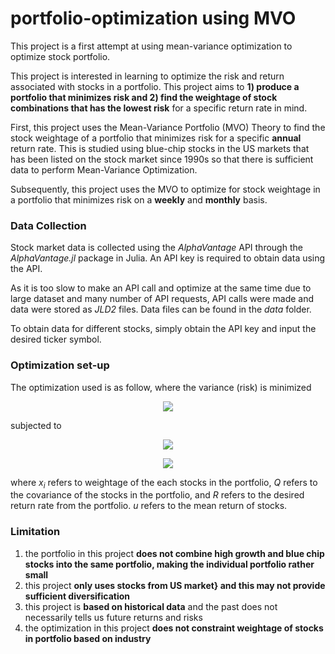 # portfolio-optimization using MVO
This project is a first attempt at using mean-variance optimization to optimize stock portfolio. 

This project is interested in learning to optimize the risk and return associated with stocks in a portfolio. This project aims to **1) produce a portfolio that minimizes risk and 2) find the weightage of stock combinations that has the lowest risk** for a specific return rate in mind. 

First, this project uses the Mean-Variance Portfolio (MVO) Theory to find the stock weightage of a portfolio that minimizes risk for a specific **annual** return rate. This is studied using blue-chip stocks in the US markets that has been listed on the stock market since 1990s so that there is sufficient data to perform Mean-Variance Optimization. 

Subsequently, this project uses the MVO to optimize for stock weightage in a portfolio that minimizes risk on a **weekly** and **monthly** basis.

### Data Collection 
Stock market data is collected using the *AlphaVantage* API through the *AlphaVantage.jl* package in Julia. An API key is required to obtain data using the API. 

As it is too slow to make an API call and optimize at the same time due to large dataset and many number of API requests, API calls were made and data were stored as *JLD2* files. Data files can be found in the *data* folder.

To obtain data for different stocks, simply obtain the API key and input the desired ticker symbol. 

### Optimization set-up 
The optimization used is as follow, where the variance (risk) is minimized 

<p align="center"><img src="https://render.githubusercontent.com/render/math?math=\large\min  x^{T}Qx"> </p>
subjected to 
<p align="center"><img src="https://render.githubusercontent.com/render/math?math=\large\ ux \geq R"> </p>
<p align="center"><img src="https://render.githubusercontent.com/render/math?math=\large\ \Sigma x_{i} = 1"> </p>

where $x_{i}$ refers to weightage of the each stocks in the portfolio, $Q$ refers to the covariance of the stocks in the portfolio, and $R$ refers to the desired return rate from the portfolio. $u$ refers to the mean return of stocks. 

### Limitation 
1) the portfolio in this project **does not combine high growth and blue chip stocks into the same portfolio, making the individual portfolio rather small**
2) this project **only uses stocks from US market} and this may not provide sufficient diversification**
3) this project is **based on historical data** and the past does not necessarily tells us future returns and risks
4) the optimization in this project **does not constraint weightage of stocks in portfolio based on industry**
